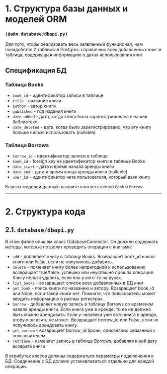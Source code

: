 # 1. Структура базы данных и моделей ORM

### `(файл database/dbapi.py)`

Для того, чтобы реализовать весь заявленный функционал, нам понадобятся 2 таблицы в Postgres: справочник всех добавленных книг и таблица, содержащая информацию о датах использования книг.

## Спецификация БД

### Таблица Books

- `book_id` - идентификатор записи в таблице
- `title` - название книги
- `author` - автор книги
- `published` - год издания книги
- `date_added` - дата, когда книга была зарегистрирована в нашей библиотеке
- `date_deleted` - дата, когда было зарегистрировано, что эту книгу больше нельзя использовать (nullable)

### Таблица Borrows

- `borrow_id` - идентификатор записи в таблице
- `book_id` - foreign key на идентификатор книги в таблице Books
- `date_start` - дата и время начала аренды книги
- `date_end` - дата и время конца аренды книги (nullable)
- `user_id` - идентификатор чата пользователя, который взял книгу

Классы моделей данных назовите соответственно `Book` и `Borrow`.


----------------------------------------------------------------


# 2. Структура кода

## 2.1. `database/dbapi.py`

В этом файле опишем класс DatabaseConnector. Он должен содержать методы, которые позволят проводить операции с книгами:

- `add` - добавляет книгу в таблицу Books. Возвращает book_id новой книги или False, если не получилось добавить.
- `delete` - помечает книгу более непригодной к использованию возвращает true/false: успешно или неуспешно прошла операция. Книгу нельзя удалить, если она у кого-то на руках.
- `list_books` - возвращает список всех добавленных в БД книг
- `get_book` - поиск книги по названию и автору. Возвращает book_id или None, если такой книги нет. Помните, что пользователь может вводить информацию в разных регистрах.
- `borrow` - добавляет новую запись в таблицу Borrows со временем начала аренды книги. Если книга уже в аренде, то ее не должно быть можно арендовать. Если у человека уже есть книга в аренде, вторую он взять не может. Возвращает borrow_id или False, если не получилось арендовать книгу.
- `get_borrow` - возвращает borrow_id брони, однозначно связанной с пользователем
- `retrieve` - изменяет запись в таблице Borrows, добавляя к ней дату возврата книги

В атрибутах класса должны содержаться параметры подключения к БД. Соединение с БД должно устанавливаться отдельно для каждой операции.